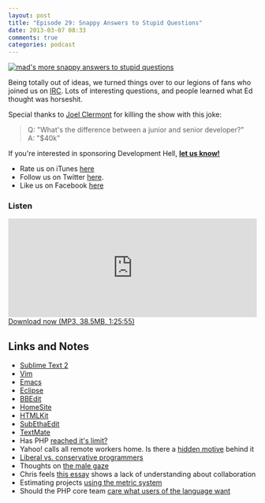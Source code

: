 ```yaml
---
layout: post
title: "Episode 29: Snappy Answers to Stupid Questions"
date: 2013-03-07 08:33
comments: true
categories: podcast
---
```


<a href="http://www.flickr.com/photos/cdrummbks/3827735373/" title="mad's more snappy answers to stupid questions by cdrummbks, on Flickr"><img src="http://farm4.staticflickr.com/3470/3827735373_9ac9902374_o.jpg" alt="mad's more snappy answers to stupid questions"></a>

Being totally out of ideas, we turned things over to our legions of fans who joined us on [IRC](http://webchat.freenode.net?channels=devhell&uio=d4). Lots of interesting questions, and people learned what Ed thought was horseshit.

Special thanks to [Joel Clermont](https://twitter.com/jclermont) for killing
the show with this joke:

> Q: "What's the difference between a junior and senior developer?"<br>
> A: "$40k"

If you're interested in sponsoring Development Hell, **[let us know!](mailto:devhell@funkatron.com)**

* Rate us on iTunes [here](http://itunes.apple.com/us/podcast/dev-hell/id489840699)
* Follow us on Twitter [here](https://twitter.com/dev_hell).
* Like us on Facebook [here](https://www.facebook.com/devhellpodcast)

### Listen

<iframe frameborder='0' height='200px' scrolling='no' seamless src='https://embed.simplecast.com/35288?color=f5f5f5' width='100%'></iframe>
<a href="http://audio.simplecast.com/35288.mp3" rel="enclosure">Download now (MP3, 38.5MB, 1:25:55)</a>

## Links and Notes

* [Sublime Text 2](http://sublimetext.com)
* [Vim](http://vim.org)
* [Emacs](http://emacs.org)
* [Eclipse](http://eclipse.org)
* [BBEdit](http://www.barebones.com/products/bbedit/index.html)
* [HomeSite](http://www.adobe.com/products/homesite/)
* [HTMLKit](http://www.htmlkit.com/)
* [SubEthaEdit](http://www.codingmonkeys.de/subethaedit/)
* [TextMate](http://macromates.com/)
* Has PHP [reached it's limit?](http://sloblog.io/~zynisch/qI3DyGJd0yo/php-has-reached-its-limit)
* Yahoo! calls all remote workers home. Is there a [hidden motive](http://www.thestar.com/opinion/editorialopinion/2013/03/04/ceo_marissa_mayers_yahoo_ban_on_work_at_home_means_employees_are_being_studied_for_value_mallick.html) behind it
* [Liberal vs. conservative programmers](https://plus.google.com/110981030061712822816/posts/KaSKeg4vQtz)
* Thoughts on [the male gaze](http://aralbalkan.com/scribbles/the-male-gaze-part-ii/)
* Chris feels [this essay]( http://www.paulgraham.com/makersschedule.html) shows a lack of understanding about collaboration
* Estimating projects [using the metric system](https://soundcloud.com/rrfellis/bob-doug-mckenzie-metric)
* Should the PHP core team [care what users of the language want](https://wiki.php.net/rfc/site_voting_poll)
